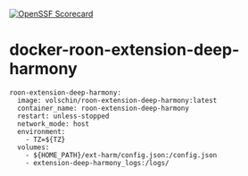 [![OpenSSF Scorecard](https://api.securityscorecards.dev/projects/github.com/volschin/roon-extension-deep-harmony/badge)](https://securityscorecards.dev/viewer/?uri=github.com/volschin/roon-extension-deep-harmony)
# docker-roon-extension-deep-harmony



    roon-extension-deep-harmony:
      image: volschin/roon-extension-deep-harmony:latest
      container_name: roon-extension-deep-harmony
      restart: unless-stopped
      network_mode: host
      environment:
        - TZ=${TZ}
      volumes:
        - ${HOME_PATH}/ext-harm/config.json:/config.json
        - extension-deep-harmony_logs:/logs/

